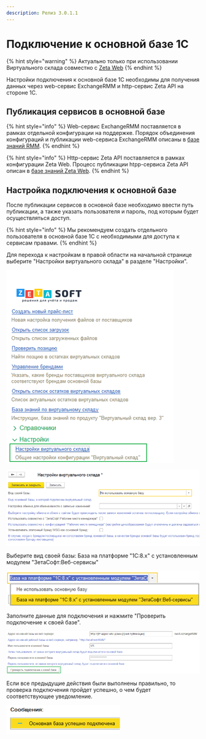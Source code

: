 ```yaml
---
description: Релиз 3.0.1.1
---
```


# Подключение к основной базе 1С

{% hint style="warning" %}
Актуально только при использовании Виртуального склада совместно с [Zeta Web](https://www.zetasoft.ru/products-zetaweb/)
{% endhint %}

Настройки подключения к основной базе 1С необходимы для получения данных через web-сервис ExchangeRMM и http-сервис Zeta API на стороне 1С.

## Публикация сервисов в основной базе

{% hint style="info" %}
Web-сервис ExchangeRMM поставляется в рамках отдельной конфигурации на поддержке. Порядок объединения конфигураций и публикации web-сервиса ExchangeRMM описаны в [базе знаний RMM](https://help-rmm.zetasoft.ru/ustanovka/izmenenie-osnovnoi-1s).
{% endhint %}

{% hint style="info" %}
Http-сервис Zeta API поставляется в рамках конфигурации Zeta Web. Процесс публикации htpp-сервиса Zeta API описан в [базе знаний Zeta Web](https://help-zetaweb.zetasoft.ru/ustanovka-i-obnovlenie/publikaciya-servisov-1s).
{% endhint %}

## Настройка подключения к основной базе

После публикации сервисов в основной базе необходимо ввести путь публикации, а также указать пользователя и пароль, под которым будет осуществляться доступ.

{% hint style="info" %}
Мы рекомендуем создать отдельного пользователя в основной базе 1С с необходимыми для доступа к сервисам правами.
{% endhint %}

Для перехода к настройкам в правой области на начальной странице выберите "Настройки виртуального склада" в разделе "Настройки".

![](../.gitbook/assets/image%20%2817%29.png)

![&#x424;&#x43E;&#x440;&#x43C;&#x430; &quot;&#x41D;&#x430;&#x441;&#x442;&#x440;&#x43E;&#x439;&#x43A;&#x438; &#x432;&#x438;&#x440;&#x442;&#x443;&#x430;&#x43B;&#x44C;&#x43D;&#x43E;&#x433;&#x43E; &#x441;&#x43A;&#x43B;&#x430;&#x434;&#x430;&quot;](../.gitbook/assets/image%20%2872%29.png)

  
Выберите вид своей базы: База на платформе "1С:8.х" с установленным модулем "ЗетаСофт:Веб-сервисы"

![](../.gitbook/assets/image%20%2853%29.png)

Заполните данные для подключения и нажмите "Проверить подключение к своей базе".

![](../.gitbook/assets/image%20%2880%29.png)

Если все предыдущие действия были выполнены правильно, то проверка подключения пройдет успешно, о чем будет соответствующее уведомление.

![](../.gitbook/assets/image%20%2843%29.png)



